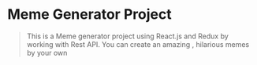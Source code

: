 # Meme Generator Project

> This is a Meme generator project using React.js and Redux by working with Rest API. You can create an amazing , hilarious memes by your own


